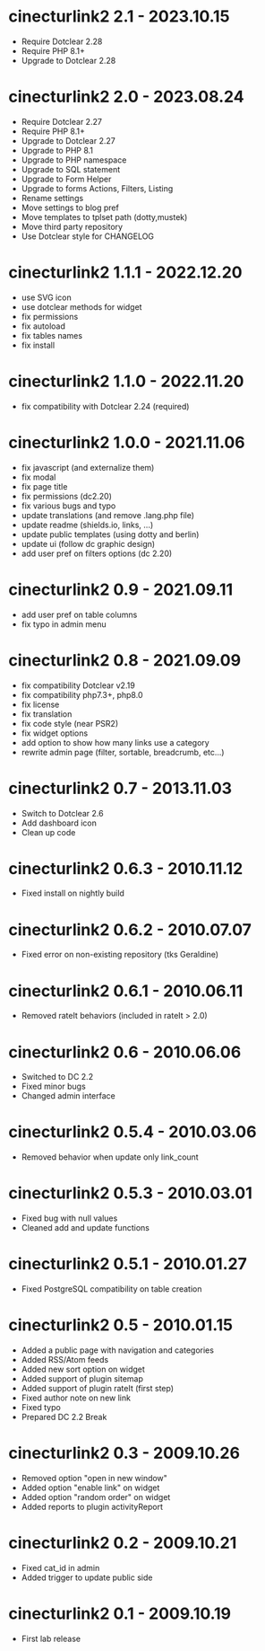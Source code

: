 cinecturlink2 2.1 - 2023.10.15
===========================================================
* Require Dotclear 2.28
* Require PHP 8.1+
* Upgrade to Dotclear 2.28

cinecturlink2 2.0 - 2023.08.24
===========================================================
* Require Dotclear 2.27
* Require PHP 8.1+
* Upgrade to Dotclear 2.27
* Upgrade to PHP 8.1
* Upgrade to PHP namespace
* Upgrade to SQL statement
* Upgrade to Form Helper
* Upgrade to forms Actions, Filters, Listing
* Rename settings
* Move settings to blog pref
* Move templates to tplset path (dotty,mustek)
* Move third party repository
* Use Dotclear style for CHANGELOG

cinecturlink2 1.1.1 - 2022.12.20
===========================================================
* use SVG icon
* use dotclear methods for widget
* fix permissions
* fix autoload
* fix tables names
* fix install

cinecturlink2 1.1.0 - 2022.11.20
===========================================================
* fix compatibility with Dotclear 2.24 (required)

cinecturlink2 1.0.0 - 2021.11.06
===========================================================
* fix javascript (and externalize them)
* fix modal
* fix page title
* fix permissions (dc2.20)
* fix various bugs and typo
* update translations (and remove .lang.php file)
* update readme (shields.io, links, ...)
* update public templates (using dotty and berlin)
* update ui (follow dc graphic design)
* add user pref on filters options (dc 2.20)

cinecturlink2 0.9 - 2021.09.11
===========================================================
* add user pref on table columns
* fix typo in admin menu

cinecturlink2 0.8 - 2021.09.09
===========================================================
* fix compatibility Dotclear v2.19
* fix compatibility php7.3+, php8.0
* fix license
* fix translation
* fix code style (near PSR2)
* fix widget options
* add option to show how many links use a category
* rewrite admin page (filter, sortable, breadcrumb, etc...)

cinecturlink2 0.7 - 2013.11.03
===========================================================
* Switch to Dotclear 2.6
* Add dashboard icon
* Clean up code

cinecturlink2 0.6.3 - 2010.11.12
===========================================================
* Fixed install on nightly build

cinecturlink2 0.6.2 - 2010.07.07
===========================================================
* Fixed error on non-existing repository (tks Geraldine)

cinecturlink2 0.6.1 - 2010.06.11
===========================================================
* Removed rateIt behaviors (included in rateIt > 2.0)

cinecturlink2 0.6 - 2010.06.06
===========================================================
* Switched to DC 2.2
* Fixed minor bugs
* Changed admin interface

cinecturlink2 0.5.4 - 2010.03.06
===========================================================
* Removed behavior when update only link_count

cinecturlink2 0.5.3 - 2010.03.01
===========================================================
* Fixed bug with null values
* Cleaned add and update functions

cinecturlink2 0.5.1 - 2010.01.27
===========================================================
* Fixed PostgreSQL compatibility on table creation

cinecturlink2 0.5 - 2010.01.15
===========================================================
* Added a public page with navigation and categories
* Added RSS/Atom feeds
* Added new sort option on widget
* Added support of plugin sitemap
* Added support of plugin rateIt (first step)
* Fixed author note on new link
* Fixed typo
* Prepared DC 2.2 Break

cinecturlink2 0.3 - 2009.10.26
===========================================================
* Removed option "open in new window"
* Added option "enable link" on widget
* Added option "random order" on widget
* Added reports to plugin activityReport

cinecturlink2 0.2 - 2009.10.21
===========================================================
* Fixed cat_id in admin
* Added trigger to update public side

cinecturlink2 0.1 - 2009.10.19
===========================================================
* First lab release
